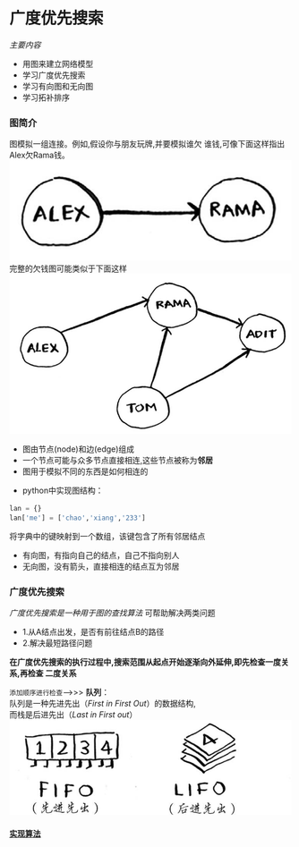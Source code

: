 # 广度优先搜索
*主要内容*
- 用图来建立网络模型
- 学习广度优先搜索
- 学习有向图和无向图
- 学习拓补排序

### 图简介
图模拟一组连接。例如,假设你与朋友玩牌,并要模拟谁欠
谁钱,可像下面这样指出Alex欠Rama钱。
![](https://raw.githubusercontent.com/lanchaoxiang/python-algorithms/master/bfs/1.png)
完整的欠钱图可能类似于下面这样
![](https://raw.githubusercontent.com/lanchaoxiang/python-algorithms/master/bfs/2.png)
- 图由节点(node)和边(edge)组成
- 一个节点可能与众多节点直接相连,这些节点被称为**邻居**
- 图用于模拟不同的东西是如何相连的
* python中实现图结构：
```python
lan = {}
lan['me'] = ['chao','xiang','233']
```
将字典中的键映射到一个数组，该键包含了所有邻居结点
- 有向图，有指向自己的结点，自己不指向别人
- 无向图，没有箭头，直接相连的结点互为邻居
### 广度优先搜索
*广度优先搜索是一种用于图的查找算法*
可帮助解决两类问题
- 1.从A结点出发，是否有前往结点B的路径
- 2.解决最短路径问题  

**在广度优先搜索的执行过程中,搜索范围从起点开始逐渐向外延伸,即先检查一度关系,再检查
二度关系**  

`添加顺序进行检查`——>>> **队列**：		
队列是一种先进先出（*First in First Out*）的数据结构,  
而栈是后进先出（*Last in First out*）
![](https://raw.githubusercontent.com/lanchaoxiang/python-algorithms/master/bfs/3.png)
#### [实现算法](https://raw.githubusercontent.com/lanchaoxiang/python-algorithms/master/bfs/bfs.py)
